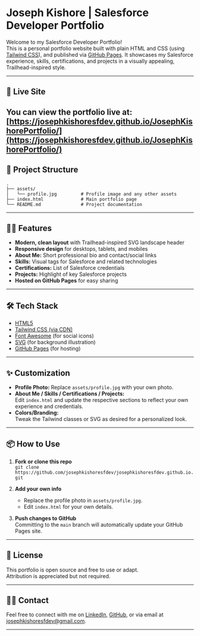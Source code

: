 # Joseph Kishore | Salesforce Developer Portfolio

Welcome to my Salesforce Developer Portfolio!  
This is a personal portfolio website built with plain HTML and CSS (using [Tailwind CSS](https://tailwindcss.com/)), and published via [GitHub Pages](https://pages.github.com/). It showcases my Salesforce experience, skills, certifications, and projects in a visually appealing, Trailhead-inspired style.

---

## 🚀 Live Site

You can view the portfolio live at:  
[https://josephkishoresfdev.github.io/JosephKishorePortfolio/](https://josephkishoresfdev.github.io/JosephKishorePortfolio/)
---

## 📂 Project Structure

```
.
├── assets/
│   └── profile.jpg         # Profile image and any other assets
├── index.html              # Main portfolio page
└── README.md               # Project documentation
```

---

## 🧑‍💻 Features

- **Modern, clean layout** with Trailhead-inspired SVG landscape header
- **Responsive design** for desktops, tablets, and mobiles
- **About Me:** Short professional bio and contact/social links
- **Skills:** Visual tags for Salesforce and related technologies
- **Certifications:** List of Salesforce credentials
- **Projects:** Highlight of key Salesforce projects
- **Hosted on GitHub Pages** for easy sharing

---

## 🛠️ Tech Stack

- [HTML5](https://developer.mozilla.org/en-US/docs/Web/HTML)
- [Tailwind CSS (via CDN)](https://tailwindcss.com/)
- [Font Awesome](https://fontawesome.com/) (for social icons)
- [SVG](https://developer.mozilla.org/en-US/docs/Web/SVG) (for background illustration)
- [GitHub Pages](https://pages.github.com/) (for hosting)

---

## ✨ Customization

- **Profile Photo:** Replace `assets/profile.jpg` with your own photo.
- **About Me / Skills / Certifications / Projects:**  
  Edit `index.html` and update the respective sections to reflect your own experience and credentials.
- **Colors/Branding:**  
  Tweak the Tailwind classes or SVG as desired for a personalized look.

---

## 📦 How to Use

1. **Fork or clone this repo**  
   `git clone https://github.com/josephkishoresfdev/josephkishoresfdev.github.io.git`

2. **Add your own info**  
   - Replace the profile photo in `assets/profile.jpg`.
   - Edit `index.html` for your own details.

3. **Push changes to GitHub**  
   Committing to the `main` branch will automatically update your GitHub Pages site.

---

## 📝 License

This portfolio is open source and free to use or adapt.  
Attribution is appreciated but not required.

---

## 🙋‍♂️ Contact

Feel free to connect with me on [LinkedIn](https://www.linkedin.com/in/josephkishoresfdev/), [GitHub](https://github.com/josephkishoresfdev), or via email at josephkishoresfdev@gmail.com.

---
